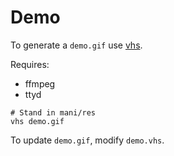 # Demo

To generate a `demo.gif` use [vhs](https://github.com/charmbracelet/vhs).

Requires:

- ffmpeg
- ttyd

```
# Stand in mani/res
vhs demo.gif
```

To update `demo.gif`, modify `demo.vhs`.
